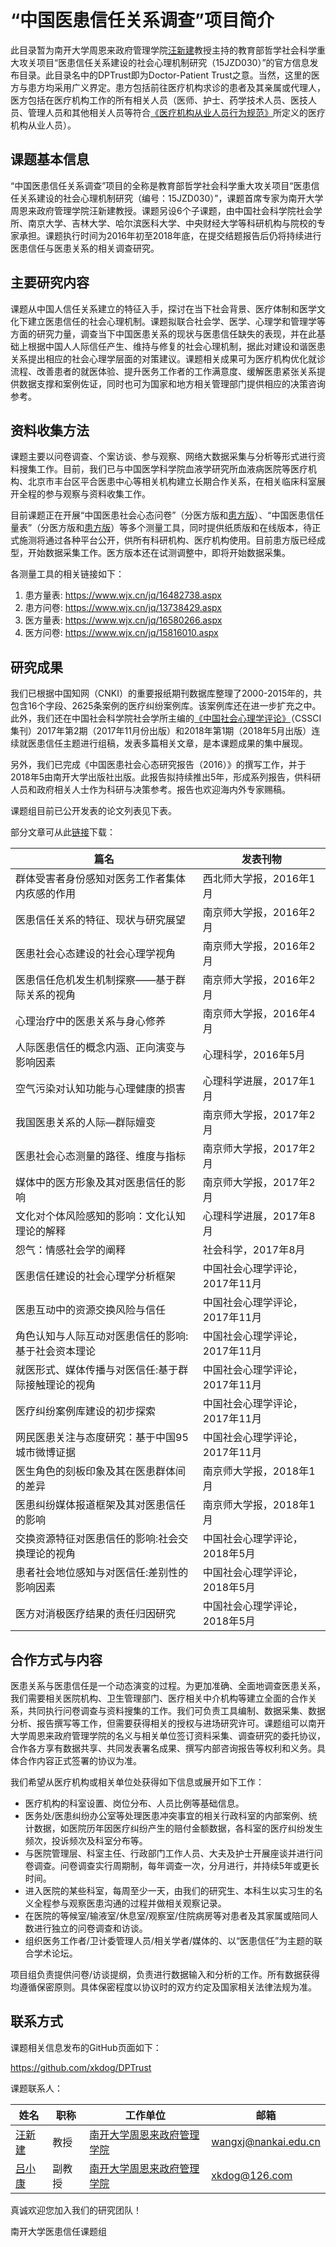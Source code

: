 

# “中国医患信任关系调查”项目简介

此目录暂为南开大学周恩来政府管理学院[汪新建](http://zfxy.nankai.edu.cn/wangxinjian)教授主持的教育部哲学社会科学重大攻关项目“医患信任关系建设的社会心理机制研究（15JZD030）”的官方信息发布目录。此目录名中的DPTrust即为Doctor-Patient Trust之意。当然，这里的医方与患方均采用广义界定。患方包括前往医疗机构求诊的患者及其亲属或代理人，医方包括在医疗机构工作的所有相关人员（医师、护士、药学技术人员、医技人员、管理人员和其他相关人员等符合[《医疗机构从业人员行为规范》](http://www.gov.cn/gzdt/2012-07/18/content_2186360.htm)所定义的医疗机构从业人员）。


## 课题基本信息

“中国医患信任关系调查”项目的全称是教育部哲学社会科学重大攻关项目“医患信任关系建设的社会心理机制研究（编号：15JZD030）”，课题首席专家为南开大学周恩来政府管理学院汪新建教授。课题另设6个子课题，由中国社会科学院社会学所、南京大学、吉林大学、哈尔滨医科大学、中央财经大学等科研机构与院校的专家承担。课题执行时间为2016年初至2018年底，在提交结题报告后仍将持续进行医患信任与医患关系的相关调查研究。

## 主要研究内容

课题从中国人信任关系建立的特征入手，探讨在当下社会背景、医疗体制和医学文化下建立医患信任的社会心理机制。课题拟联合社会学、医学、心理学和管理学等方面的研究力量，调查当下中国医患关系的现状与医患信任缺失的表现，并在此基础上根据中国人人际信任产生、维持与修复的社会心理机制，据此对建设和谐医患关系提出相应的社会心理学层面的对策建议。课题相关成果可为医疗机构优化就诊流程、改善患者的就医体验、提升医务工作者的工作满意度、缓解医患紧张关系提供数据支撑和案例佐证，同时也可为国家和地方相关管理部门提供相应的决策咨询参考。


## 资料收集方法

课题主要以问卷调查、个案访谈、参与观察、网络大数据采集与分析等形式进行资料搜集工作。目前，我们已与中国医学科学院血液学研究所血液病医院等医疗机构、北京市丰台区平合医患中心等相关机构建立长期合作关系，在相关临床科室展开全程的参与观察与资料收集工作。

目前课题正在开展“中国医患社会心态问卷”（分医方版和[患方版](https://www.wjx.cn/jq/13738429.aspx)）、“中国医患信任量表”（分医方版和[患方版](https://www.wjx.cn/jq/16482738.aspx)）等多个测量工具，同时提供纸质版和在线版本，待正式施测将通过各种平台公开，供所有科研机构、医疗机构使用。目前患方版已经成型，开始数据采集工作。医方版本还在试测调整中，即将开始数据采集。

各测量工具的相关链接如下：

1. 患方量表: https://www.wjx.cn/jq/16482738.aspx
1. 患方问卷: https://www.wjx.cn/jq/13738429.aspx
1. 医方量表: https://www.wjx.cn/jq/16580266.aspx
1. 医方问卷: https://www.wjx.cn/jq/15816010.aspx

## 研究成果


我们已根据中国知网（CNKI）的重要报纸期刊数据库整理了2000-2015年的，共包含16个字段、2625条案例的医疗纠纷案例库。该案例库还在进一步扩充之中。此外，我们还在中国社会科学院社会学所主编的[《中国社会心理学评论》](http://jikan.ssap.com.cn/collectedPapers_475.html)（CSSCI集刊）2017年第2期（2017年11月份出版）和2018年第1期（2018年5月出版）连续就医患信任主题进行组稿，发表多篇相关文章，是本课题成果的集中展现。

另外，我们已完成《中国医患社会心态研究报告（2016）》的撰写工作，并于2018年5由南开大学出版社出版。此报告拟持续推出5年，形成系列报告，供科研人员和政府相关人士作为科研与决策参考。报告也欢迎海内外专家赐稿。

课题组目前已公开发表的论文列表见下表。

部分文章可从此[链接](https://pan.baidu.com/s/1c2IhsBY#list/path=%2F)下载：

篇名 |	发表刊物
-----|------------
群体受害者身份感知对医务工作者集体内疚感的作用 |	西北师大学报，2016年1月
医患信任关系的特征、现状与研究展望	| 南京师大学报，2016年2月
医患社会心态建设的社会心理学视角	| 南京师大学报，2016年2月
医患信任危机发生机制探察——基于群际关系的视角	| 南京师大学报，2016年2月
心理治疗中的医患关系与身心修养	| 南京师大学报，2016年4月
人际医患信任的概念内涵、正向演变与影响因素	| 心理科学，2016年5月
空气污染对认知功能与心理健康的损害	| 心理科学进展，2017年1月
我国医患关系的人际—群际嬗变	| 南京师大学报，2017年2月
医患社会心态测量的路径、维度与指标	| 南京师大学报，2017年2月
媒体中的医方形象及其对医患信任的影响	| 南京师大学报，2017年2月
文化对个体风险感知的影响：文化认知理论的解释	| 心理科学进展，2017年8月
怨气：情感社会学的阐释	| 社会科学，2017年8月
医患信任建设的社会心理学分析框架 | 中国社会心理学评论， 2017年11月
医患互动中的资源交换风险与信任 | 中国社会心理学评论，2017年11月
角色认知与人际互动对医患信任的影响:基于社会资本理论 |中国社会心理学评论，2017年11月
就医形式、媒体传播与对医信任:基于群际接触理论的视角 | 中国社会心理学评论，2017年11月
医疗纠纷案例库建设的初步探索 | 中国社会心理学评论，2017年11月
网民医患关注与态度研究：基于中国95城市微博证据  | 中国社会心理学评论，2017年11月
医生角色的刻板印象及其在医患群体间的差异 | 南京师大学报，2018年1月
医患纠纷媒体报道框架及其对医患信任的影响 | 南京师大学报，2018年1月
交换资源特征对医患信任的影响:社会交换理论的视角 | 中国社会心理学评论， 2018年5月
患者社会地位感知与对医信任:差别性的影响因素 | 中国社会心理学评论，2018年5月
医方对消极医疗结果的责任归因研究 | 中国社会心理学评论， 2018年5月


## 合作方式与内容

医患关系与医患信任是一个动态演变的过程。为更加准确、全面地调查医患关系，我们需要相关医院机构、卫生管理部门、医疗相关中介机构等建立全面的合作关系，共同执行问卷调查与资料搜集的工作。我们可负责工具编制、数据采集、数据分析、报告撰写等工作，但需要获得相关的授权与进场研究许可。课题组可以南开大学周恩来政府管理学院的名义与相关单位签订资料采集、调查研究的委托协议，合作各方享有数据共享、共同发表署名成果、撰写内部咨询报告等权利和义务。具体合作内容正式签署的协议为准。

我们希望从医疗机构或相关单位处获得如下信息或展开如下工作：

- 医疗机构的科室设置、岗位分布、人员比例等基础信息。
- 医务处/医患纠纷办公室等处理医患冲突事宜的相关行政科室的内部案例、统计数据，如医院历年因医疗纠纷产生的赔付金额数据，各科室的医疗纠纷发生频次，投诉频次及科室分布等。
- 与医院管理层、科室主任、行政部门工作人员、大夫及护士开展座谈并进行问卷调查。问卷调查实行周期制，每年调查一次，分月进行，并持续5年或更长时间。
- 进入医院的某些科室，每周至少一天，由我们的研究生、本科生以实习生的名义全程参与观察医患沟通的过程并做相关观察记录。
- 在医院的等候室/输液室/休息室/观察室/住院病房等对患者及其家属或陪同人数进行独立的问卷调查和访谈。
- 组织医务工作者/卫计委管理人员/相关学者/媒体的、以“医患信任”为主题的联合学术论坛。

项目组负责提供问卷/访谈提纲，负责进行数据输入和分析的工作。所有数据获得均遵循保密原则。具体保密程度以协议时的双方约定及国家相关法律法规为准。


## 联系方式

课题相关信息发布的GitHub页面如下：

https://github.com/xkdog/DPTrust



课题联系人：

姓名 | 职称 | 工作单位 | 邮箱
----|---|-----|------
[汪新建](http://zfxy.nankai.edu.cn/wangxinjian) | 教授  | [南开大学周恩来政府管理学院](http://zfxy.nankai.edu.cn/faculty/psychology)  | wangxj@nankai.edu.cn
[吕小康](http://zfxy.nankai.edu.cn/xk) | 副教授 | [南开大学周恩来政府管理学院](http://zfxy.nankai.edu.cn/faculty/psychology)  | xkdog@126.com


真诚欢迎您加入我们的研究团队！

南开大学医患信任课题组



